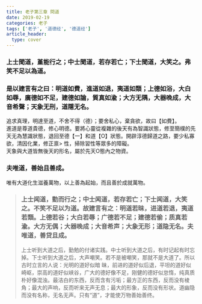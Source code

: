 ```yaml
---
title: 老子第三章 問道
date: 2019-02-19
categories: 老子
tags: ['老子', '道德经', '德道经']
article_header:
  type: cover
---
```


### 上士聞道，堇能行之；中士聞道，若存若亡；下士聞道，大笑之。弗笑不足以為道。

### 是以建言有之曰：明道如費，進道如退，夷道如類；上德如浴，大白如辱，廣德如不足，建德如論，質真如渝；大方无隅，大器晚成，大音希聲；天象无刑，道隱无名。

追求真理，明達至道，不舍不得（德）；要舍私心，棄貪欲，故曰【如費】。  
進道是尊道貴德，修心明德。要將心靈從複雜的後天有為智識狀態，修至簡樸的先天无為慧識狀態，退回至德【一】和道【O】狀態。開辟淳德歸道之路，要少私寡欲，清因化業，修正禀>
性，掃除習性等眾多的障礙。  
天象與大道皆無後天的形名，屬於先天O態內之物資。

### 夫唯道，善始且善成。

唯有大道化生滋養萬物，以上善為起始，而且善於成就萬物。

> ### 上士闻道，勤而行之；中士闻道，若存若亡；下士闻道，大笑之。不笑不足以为道。故建言有之：明道若昧，进道若退，夷道若類。上德若谷；大白若辱；广德若不足；建德若偷；质真若渝。大方无偶；大器晚成；大音希声；大象无形；道隐无名。夫唯道，善贷且成。
>
> 上士听到大道之后，勤勉的付诸实践。中士听到大道之后，有时记起有时忘掉。下士听到大道之后，大声嘲笑。若不是被嘲笑，那就不是大道了。所以古时立言的人说：光明的道好似暗
昧，前进的道好似后退，平坦的道好似崎岖，崇高的道好似峡谷，广大的德好像不足，刚健的德好似怠惰，纯真质朴好像混浊。最洁白的东西，反而含有污垢；最方正的东西，反而没有棱
角；最大的声响，反而听来无声无息；最大的形象，反而没有形状。道幽隐而没有名称，无名无声。只有“道”，才能使万物善始善终。
